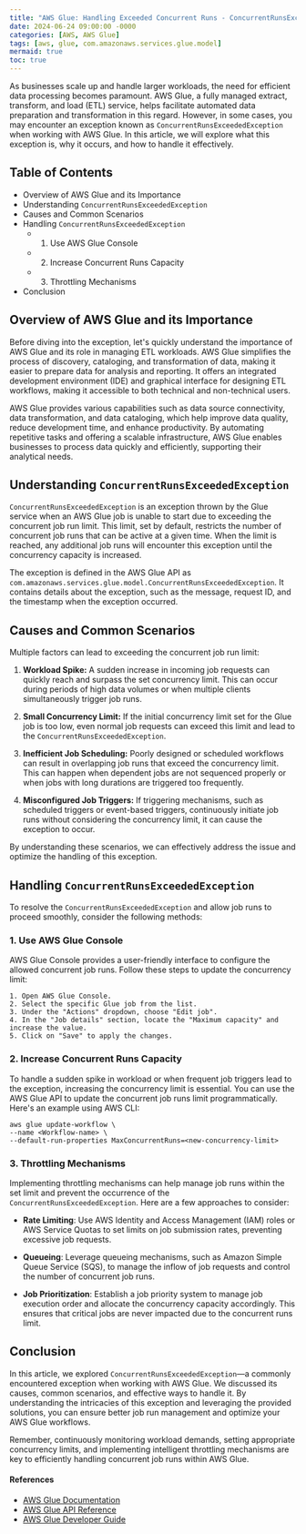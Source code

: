 ```yaml
---
title: "AWS Glue: Handling Exceeded Concurrent Runs - ConcurrentRunsExceededException"
date: 2024-06-24 09:00:00 -0000
categories: [AWS, AWS Glue]
tags: [aws, glue, com.amazonaws.services.glue.model]
mermaid: true
toc: true
---
```



As businesses scale up and handle larger workloads, the need for efficient data processing becomes paramount. AWS Glue, a fully managed extract, transform, and load (ETL) service, helps facilitate automated data preparation and transformation in this regard. However, in some cases, you may encounter an exception known as `ConcurrentRunsExceededException` when working with AWS Glue. In this article, we will explore what this exception is, why it occurs, and how to handle it effectively.

## Table of Contents
- Overview of AWS Glue and its Importance
- Understanding `ConcurrentRunsExceededException`
- Causes and Common Scenarios
- Handling `ConcurrentRunsExceededException`
  - 1. Use AWS Glue Console
  - 2. Increase Concurrent Runs Capacity
  - 3. Throttling Mechanisms
- Conclusion

## Overview of AWS Glue and its Importance

Before diving into the exception, let's quickly understand the importance of AWS Glue and its role in managing ETL workloads. AWS Glue simplifies the process of discovery, cataloging, and transformation of data, making it easier to prepare data for analysis and reporting. It offers an integrated development environment (IDE) and graphical interface for designing ETL workflows, making it accessible to both technical and non-technical users.

AWS Glue provides various capabilities such as data source connectivity, data transformation, and data cataloging, which help improve data quality, reduce development time, and enhance productivity. By automating repetitive tasks and offering a scalable infrastructure, AWS Glue enables businesses to process data quickly and efficiently, supporting their analytical needs.

## Understanding `ConcurrentRunsExceededException`

`ConcurrentRunsExceededException` is an exception thrown by the Glue service when an AWS Glue job is unable to start due to exceeding the concurrent job run limit. This limit, set by default, restricts the number of concurrent job runs that can be active at a given time. When the limit is reached, any additional job runs will encounter this exception until the concurrency capacity is increased.

The exception is defined in the AWS Glue API as `com.amazonaws.services.glue.model.ConcurrentRunsExceededException`. It contains details about the exception, such as the message, request ID, and the timestamp when the exception occurred.

## Causes and Common Scenarios

Multiple factors can lead to exceeding the concurrent job run limit:

1. **Workload Spike:** A sudden increase in incoming job requests can quickly reach and surpass the set concurrency limit. This can occur during periods of high data volumes or when multiple clients simultaneously trigger job runs.

2. **Small Concurrency Limit:** If the initial concurrency limit set for the Glue job is too low, even normal job requests can exceed this limit and lead to the `ConcurrentRunsExceededException`.

3. **Inefficient Job Scheduling:** Poorly designed or scheduled workflows can result in overlapping job runs that exceed the concurrency limit. This can happen when dependent jobs are not sequenced properly or when jobs with long durations are triggered too frequently.

4. **Misconfigured Job Triggers:** If triggering mechanisms, such as scheduled triggers or event-based triggers, continuously initiate job runs without considering the concurrency limit, it can cause the exception to occur.

By understanding these scenarios, we can effectively address the issue and optimize the handling of this exception.

## Handling `ConcurrentRunsExceededException`

To resolve the `ConcurrentRunsExceededException` and allow job runs to proceed smoothly, consider the following methods:

### 1. Use AWS Glue Console

AWS Glue Console provides a user-friendly interface to configure the allowed concurrent job runs. Follow these steps to update the concurrency limit:

```awscli
1. Open AWS Glue Console.
2. Select the specific Glue job from the list.
3. Under the "Actions" dropdown, choose "Edit job".
4. In the "Job details" section, locate the "Maximum capacity" and increase the value.
5. Click on "Save" to apply the changes.
```

### 2. Increase Concurrent Runs Capacity

To handle a sudden spike in workload or when frequent job triggers lead to the exception, increasing the concurrency limit is essential. You can use the AWS Glue API to update the concurrent job runs limit programmatically. Here's an example using AWS CLI:

```shell
aws glue update-workflow \
--name <Workflow-name> \
--default-run-properties MaxConcurrentRuns=<new-concurrency-limit>
```

### 3. Throttling Mechanisms

Implementing throttling mechanisms can help manage job runs within the set limit and prevent the occurrence of the `ConcurrentRunsExceededException`. Here are a few approaches to consider:

- **Rate Limiting**: Use AWS Identity and Access Management (IAM) roles or AWS Service Quotas to set limits on job submission rates, preventing excessive job requests.

- **Queueing**: Leverage queueing mechanisms, such as Amazon Simple Queue Service (SQS), to manage the inflow of job requests and control the number of concurrent job runs.

- **Job Prioritization**: Establish a job priority system to manage job execution order and allocate the concurrency capacity accordingly. This ensures that critical jobs are never impacted due to the concurrent runs limit.

## Conclusion

In this article, we explored `ConcurrentRunsExceededException`—a commonly encountered exception when working with AWS Glue. We discussed its causes, common scenarios, and effective ways to handle it. By understanding the intricacies of this exception and leveraging the provided solutions, you can ensure better job run management and optimize your AWS Glue workflows.

Remember, continuously monitoring workload demands, setting appropriate concurrency limits, and implementing intelligent throttling mechanisms are key to efficiently handling concurrent job runs within AWS Glue.

#### References
- [AWS Glue Documentation](https://docs.aws.amazon.com/glue/)
- [AWS Glue API Reference](https://docs.aws.amazon.com/glue/latest/dg/aws-glue-api.html)
- [AWS Glue Developer Guide](https://docs.aws.amazon.com/glue/latest/dg/)